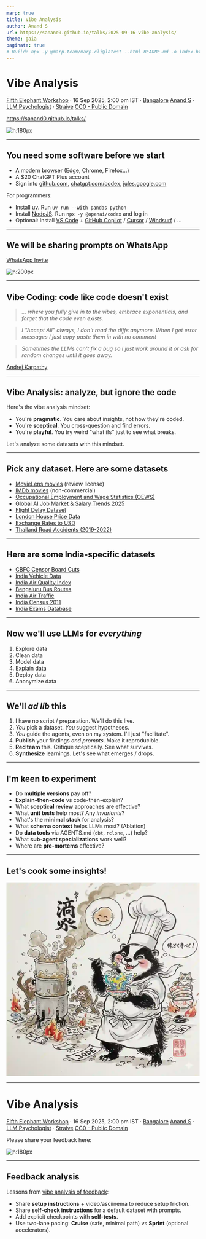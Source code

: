 ```yaml
---
marp: true
title: Vibe Analysis
author: Anand S
url: https://sanand0.github.io/talks/2025-09-16-vibe-analysis/
theme: gaia
paginate: true
# Build: npx -y @marp-team/marp-cli@latest --html README.md -o index.html
---
```


<style>
  blockquote {
    font-style: italic;
  }

</style>

# Vibe Analysis

[Fifth Elephant Workshop](http://has.gy/hV8U) · 16 Sep 2025, 2:00 pm IST · [Bangalore](https://maps.app.goo.gl/fU3VHCjUGzUWVz6C6)
[Anand S](https://s-anand.net/) · [LLM Psychologist](https://www.linkedin.com/in/sanand0/) · [Straive](https://straive.com/)
[CC0 - Public Domain](https://creativecommons.org/publicdomain/zero/1.0/)

https://sanand0.github.io/talks/

![h:180px](https://api.qrserver.com/v1/create-qr-code/?size=150x150&data=https://sanand0.github.io/talks/2025-09-16-vibe-analysis/)

---

## You need some software before we start

- A modern browser (Edge, Chrome, Firefox...)
- A $20 ChatGPT Plus account
- Sign into [github.com](https://github.com), [chatgpt.com/codex](https://chatgpt.com/codex), [jules.google.com](https://jules.google.com/)

For programmers:

- Install [uv](http://github.com/astral-sh/uv). Run `uv run --with pandas python`
- Install [NodeJS](https://nodejs.org/en/download). Run `npx -y @openai/codex` and log in
- Optional: Install [VS Code](https://code.visualstudio.com/) + [GitHub Copilot](https://github.com/copilot) / [Cursor](https://cursor.com/) / [Windsurf](https://windsurf.com/) / ...

---

## We will be sharing prompts on WhatsApp

[WhatsApp Invite](https://chat.whatsapp.com/BsQJXLOJrhi23dWlhtAssq)

![h:200px](https://api.qrserver.com/v1/create-qr-code/?size=200x200&data=https://chat.whatsapp.com/BsQJXLOJrhi23dWlhtAssq)

---

## Vibe Coding: code like code doesn't exist

> ... where you fully give in to the vibes, embrace exponentials, and forget that the code even exists.

> I "Accept All" always, I don't read the diffs anymore. When I get error messages I just copy paste them in with no comment

> Sometimes the LLMs can't fix a bug so I just work around it or ask for random changes until it goes away.

[Andrej Karpathy](https://x.com/karpathy/status/1886192184808149383)

---

## Vibe Analysis: analyze, but ignore the code

Here's the vibe analysis mindset:

- You're **pragmatic**. You care about insights, not how they're coded.
- You're **sceptical**. You cross-question and find errors.
- You're **playful**. You try weird "what ifs" just to see what breaks.

Let's analyze some datasets with this mindset.

---

## Pick any dataset. Here are some datasets

- [MovieLens movies](https://grouplens.org/datasets/movielens/32m/) (review license)
- [IMDb movies](https://datasets.imdbws.com/) (non-commercial)
- [Occupational Employment and Wage Statistics (OEWS)](https://www.bls.gov/oes/tables.htm)
- [Global AI Job Market & Salary Trends 2025](https://www.kaggle.com/datasets/bismasajjad/global-ai-job-market-and-salary-trends-2025)
- [Flight Delay Dataset](https://www.kaggle.com/datasets/shubhamsingh42/flight-delay-dataset-2018-2024)
- [London House Price Data](https://www.kaggle.com/datasets/jakewright/house-price-data)
- [Exchange Rates to USD](https://www.kaggle.com/datasets/robikscube/exhange-rates-to-usd-from-imforg-updated-daily)
- [Thailand Road Accidents (2019-2022)](https://www.kaggle.com/datasets/thaweewatboy/thailand-road-accident-2019-2022)

---

## Here are some India-specific datasets

- [CBFC Censor Board Cuts](https://github.com/diagram-chasing/censor-board-cuts/tree/master/data)
- [India Vehicle Data](https://github.com/Vonter/india-vehicle-stats/blob/main/DATA.md)
- [India Air Quality Index](https://github.com/Vonter/india-cpcb-aqi/blob/main/DATA.md)
- [Bengaluru Bus Routes](https://github.com/Vonter/bmtc-gtfs)
- [India Air Traffic](https://github.com/Vonter/india-aviation-traffic)
- [India Census 2011](https://www.kaggle.com/datasets/danofer/india-census)
- [India Exams Database](https://github.com/lalithaar/indian-exams-database)

---

## Now we'll use LLMs for _everything_

1. Explore data
2. Clean data
3. Model data
4. Explain data
5. Deploy data
6. Anonymize data

---

## We'll _ad lib_ this

1. I have no script / preparation. We'll do this live.
2. _You_ pick a dataset. _You_ suggest hypotheses.
3. _You_ guide the agents, even on my system. I'll just "facilitate".
4. **Publish** your findings _and prompts_. Make it reproducible.
5. **Red team** this. Critique sceptically. See what survives.
6. **Synthesize** learnings. Let's see what emerges / drops.

---

## I'm keen to experiment

- Do **multiple versions** pay off?
- **Explain-then-code** vs code-then-explain?
- What **sceptical review** approaches are effective?
- What **unit tests** help most? Any _invariants_?
- What's the **minimal stack** for analysis?
- What **schema context** helps LLMs most? (Ablation)
- Do **data tools** via AGENTS.md (`dbt`, `rclone`, ...) help?
- What **sub-agent specializations** work well?
- Where are **pre-mortems** effective?

<!-- Ideas from https://chatgpt.com/c/68c8bea3-c348-832b-a011-cc2723a47279 -->

---

## Let's cook some insights!

![h:500px](cooking-insights.webp)

---

# Vibe Analysis

[Fifth Elephant Workshop](http://has.gy/hV8U) · 16 Sep 2025, 2:00 pm IST · [Bangalore](https://maps.app.goo.gl/fU3VHCjUGzUWVz6C6)
[Anand S](https://s-anand.net/) · [LLM Psychologist](https://www.linkedin.com/in/sanand0/) · [Straive](https://straive.com/)
[CC0 - Public Domain](https://creativecommons.org/publicdomain/zero/1.0/)

Please share your feedback here:

![h:180px](https://api.qrserver.com/v1/create-qr-code/?size=150x150&data=https://forms.gle/CfiZDDUGCG73vfdM7)

---

## Feedback analysis

Lessons from [vibe analysis of feedback](https://chatgpt.com/share/68ca37db-14dc-800c-8cfa-34f7dcd1538e):

- Share **setup instructions** + video/asciinema to reduce setup friction.
- Share **self-check instructions** for a default dataset with prompts.
- Add explicit checkpoints with **self-tests**.
- Use two-lane pacing: **Cruise** (safe, minimal path) vs **Sprint** (optional accelerators).
